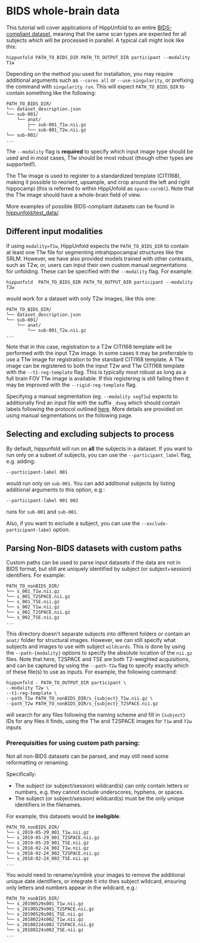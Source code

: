 # BIDS whole-brain data

This tutorial will cover applications of HippUnfold to an entire
[BIDS-compliant dataset](https://bids.neuroimaging.io/), meaning that
the same scan types are expected for all subjects which will be
processed in parallel. A typical call might look like this:

    hippunfold PATH_TO_BIDS_DIR PATH_TO_OUTPUT_DIR participant --modality T1w

Depending on the method you used for installation, you may require
additional arguments such as `--cores all` or `--use-singularity`, or
prefixing the command with `singularity run`. This will expect
`PATH_TO_BIDS_DIR` to contain something like the following:

    PATH_TO_BIDS_DIR/
    └── dataset_description.json
    └── sub-001/
        └── anat/
            ├── sub-001_T1w.nii.gz
            └── sub-001_T2w.nii.gz
    └── sub-002/
    ...

The `--modality` flag is **required** to specify which input image type should be used and in most cases, T1w should be most robust (though other types are supported!).

The T1w image is used to register to a standardized
template (CITI168), making it possible to reorient, upsample, and crop
around the left and right hippocampi (this is referred to within
HippUnfold as `space-corobl`). Note that the T1w image should 
have a whole-brain field of view. 

More examples of possible BIDS-compliant datasets can be found in
[hippunfold/test\_data/](https://github.com/khanlab/hippunfold/tree/master/test_data).

## Different input modalities 

If using `modality=T1w`, HippUnfold expects the `PATH_TO_BIDS_DIR` to contain at least
one T1w file for segmenting intrahippocampal
structures like the SRLM. However, we have
also provided models trained with other contrasts, such as T2w, or, users can input
their own custom manual segmentations for unfolding. These can be
specified with the `--modality` flag. For example:

    hippunfold  PATH_TO_BIDS_DIR PATH_TO_OUTPUT_DIR participant --modality T2w

would work for a dataset with only T2w images, like this one:

    PATH_TO_BIDS_DIR/
    └── dataset_description.json
    └── sub-001/
        └── anat/
            └── sub-001_T2w.nii.gz
    ...

Note that in this case, registration to a T2w CITI168 template will be performed with the input T2w image. In some cases it may be preferrable to use a T1w image for registration to the standard CITI168 template. A T1w image can be registered to both the input T2w and T1w CITI168 template with the `--t1-reg-template` flag. This is typically most robust as long as a full brain FOV T1w image is available. If this registering is still failing then it may be improved with the `--rigid-reg-template` flag.

Specifying a manual segmentation (eg. `--modality segT1w`)
expects to additionally find an input file with the suffix `_dseg` which should
contain labels following the protocol outlined
[here](https://ars.els-cdn.com/content/image/1-s2.0-S1053811917309977-mmc1.pdf).
More details are provided on using manual segmentations on the following
page.

## Selecting and excluding subjects to process

By default, hippunfold will run on **all** the subjects in a dataset. If you want to run only on a subset of subjects, you can use the `--participant_label` flag, e.g. adding:

    --participant-label 001 

would run only on `sub-001`. You can add additional subjects by listing additional arguments to this option, e.g.:

    --participant-label 001 002

runs for `sub-001` and `sub-001`.

Also, if you want to exclude a subject, you can use the `--exclude-participant-label` option.

## Parsing Non-BIDS datasets with custom paths

Custom paths can be used to parse input datasets if the data are not in
BIDS format, but still are uniquely identified by subject (or subject+session) identifiers. For example:

    PATH_TO_nonBIDS_DIR/
    └── s_001_T1w.nii.gz
    └── s_001_T2SPACE.nii.gz
    └── s_001_TSE.nii.gz
    └── s_002_T1w.nii.gz
    └── s_002_T2SPACE.nii.gz
    └── s_002_TSE.nii.gz
    ...

This directory doesn't separate subjects into different folders or
contain an `anat/` folder for structural images. However, we can still
specify what subjects and images to use with subject `wildcards`. This is done by using the `--path-{modality}` options to specify the absolute location of the `nii.gz` files. Note that here, T2SPACE and
TSE are both T2-weighted acquisitions, and can be captured by using the `--path-T2w` flag to specify exactly which of these file(s)
to use as inputs. For example, the following command:

    hippunfold - PATH_TO_OUTPUT_DIR participant \
    --modality T2w \
    --t1-reg-template \
    --path_T1w PATH_TO_nonBIDS_DIR/s_{subject}_T1w.nii.gz \
    --path_T2w PATH_TO_nonBIDS_DIR/s_{subject}_T2SPACE.nii.gz

will search for any files following the naming scheme and fill
in `{subject}` IDs for any files it finds, using the T1w and T2SPACE images for `T1w` and `T2w` inputs

### Prerequisities for using custom path parsing: 

Not all non-BIDS datasets can be parsed, and may still need some reformatting or renaming.

Specifically:
 - The subject (or subject/session) wildcard(s) can only contain letters or numbers, e.g. they cannot include underscores, hyphens, or spaces.
 - The subject (or subject/session) wildcard(s) must be the only unique identifiers in the filenames. 

For example, this datasets would be **ineligible**:

    PATH_TO_nonBIDS_DIR/
    └── s_2019-05-29_001_T1w.nii.gz
    └── s_2019-05-29_001_T2SPACE.nii.gz
    └── s_2019-05-29_001_TSE.nii.gz
    └── s_2018-02-24_002_T1w.nii.gz
    └── s_2018-02-24_002_T2SPACE.nii.gz
    └── s_2018-02-24_002_TSE.nii.gz
    ...
    
You would need to rename/symlink your images to remove the additional unique date identifiers, or integrate it into thes subject wildcard, ensuring only letters and numbers appear in the wildcard, e.g.:

    PATH_TO_nonBIDS_DIR/
    └── s_20190529s001_T1w.nii.gz
    └── s_20190529s001_T2SPACE.nii.gz
    └── s_20190529s001_TSE.nii.gz
    └── s_20180224s002_T1w.nii.gz
    └── s_20180224s002_T2SPACE.nii.gz
    └── s_20180224s002_TSE.nii.gz
    ...


